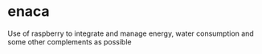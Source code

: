 # enaca
Use of raspberry to integrate and manage energy, water consumption and some other complements as possible
